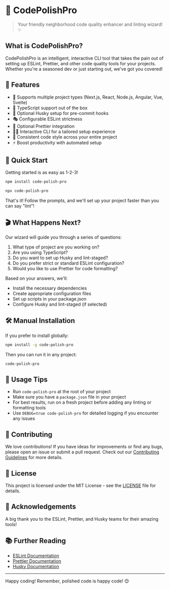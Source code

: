 # 🚀 CodePolishPro

> Your friendly neighborhood code quality enhancer and linting wizard! ✨

## What is CodePolishPro?

CodePolishPro is an intelligent, interactive CLI tool that takes the pain out of setting up ESLint, Prettier, and other code quality tools for your projects. Whether you're a seasoned dev or just starting out, we've got you covered!

## 🌟 Features

- 🎨 Supports multiple project types (Next.js, React, Node.js, Angular, Vue, Svelte)
- 🔧 TypeScript support out of the box
- 🐶 Optional Husky setup for pre-commit hooks
- 🎭 Configurable ESLint strictness
- 💅 Optional Prettier integration
- 🧙‍♂️ Interactive CLI for a tailored setup experience
- 🔄 Consistent code style across your entire project
- ⚡ Boost productivity with automated setup

## 🚀 Quick Start

Getting started is as easy as 1-2-3!

```bash
npm install code-polish-pro
```

```bash
npx code-polish-pro
```

That's it! Follow the prompts, and we'll set up your project faster than you can say "lint"!

## 🎬 What Happens Next?

Our wizard will guide you through a series of questions:

1. What type of project are you working on?
2. Are you using TypeScript?
3. Do you want to set up Husky and lint-staged?
4. Do you prefer strict or standard ESLint configuration?
5. Would you like to use Prettier for code formatting?

Based on your answers, we'll:

- Install the necessary dependencies
- Create appropriate configuration files
- Set up scripts in your package.json
- Configure Husky and lint-staged (if selected)

## 🛠️ Manual Installation

If you prefer to install globally:

```bash
npm install -g code-polish-pro
```

Then you can run it in any project:

```bash
code-polish-pro
```

## 📘 Usage Tips

- Run `code-polish-pro` at the root of your project
- Make sure you have a `package.json` file in your project
- For best results, run on a fresh project before adding any linting or formatting tools
- Use `DEBUG=true code-polish-pro` for detailed logging if you encounter any issues

## 🤝 Contributing

We love contributions! If you have ideas for improvements or find any bugs, please open an issue or submit a pull request. Check out our [Contributing Guidelines](CONTRIBUTING.md) for more details.

## 📃 License

This project is licensed under the MIT License - see the [LICENSE](LICENSE) file for details.

## 🙌 Acknowledgements

A big thank you to the ESLint, Prettier, and Husky teams for their amazing tools!

## 📚 Further Reading

- [ESLint Documentation](https://eslint.org/docs/user-guide/)
- [Prettier Documentation](https://prettier.io/docs/en/index.html)
- [Husky Documentation](https://typicode.github.io/husky/#/)

---

Happy coding! Remember, polished code is happy code! 😊